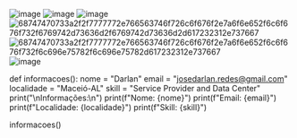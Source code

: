 ![image](https://github.com/user-attachments/assets/f867653f-0f7c-4681-8539-7eff28f0e39d)
![image](https://github.com/user-attachments/assets/7161dcf5-a0f9-4165-9e90-a3bbe5a362b6)
![image](https://github.com/user-attachments/assets/6291e66b-5235-41e6-b8a2-b4570f1d0c8a)
![68747470733a2f2f7777772e766563746f726c6f676f2e7a6f6e652f6c6f676f732f6769742d73636d2f6769742d73636d2d617232312e737667](https://github.com/user-attachments/assets/105e743f-f67e-44de-9512-09472243b506)![68747470733a2f2f7777772e766563746f726c6f676f2e7a6f6e652f6c6f676f732f6c696e75782f6c696e75782d617232312e737667](https://github.com/user-attachments/assets/0ad67e3e-1d8b-4b8a-b9f9-b1d15808cb92)
![image](https://github.com/user-attachments/assets/6f9eedd1-6968-4c19-b6c1-a5669560a07d)









def informacoes():
    nome = "Darlan"
    email = "josedarlan.redes@gmail.com"
    localidade = "Maceió-AL"
    skill = "Service Provider and Data Center"    
    print("\nInformações:\n")
    print(f"Nome: {nome}")
    print(f"Email: {email}")
    print(f"Localidade: {localidade}")
    print(f"Skill: {skill}")
    
informacoes()
